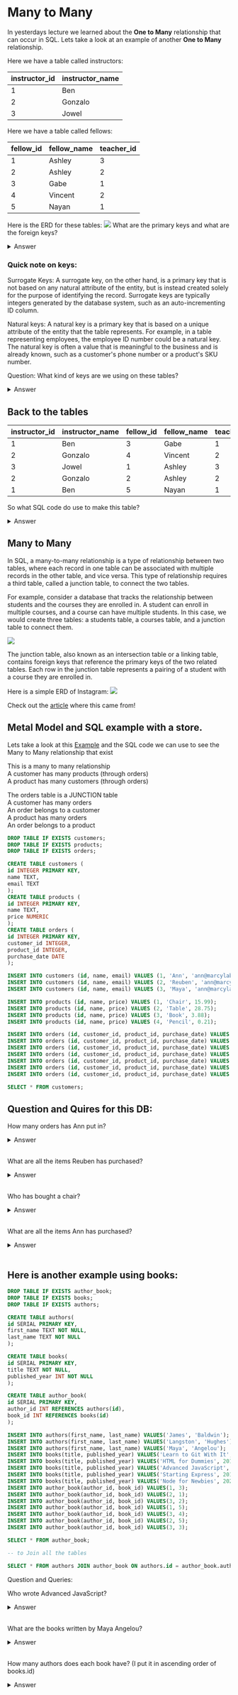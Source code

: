 # Many to Many

In yesterdays lecture we learned about the **One to Many** relationship that can occur in SQL. Lets take a look at an example of another **One to Many** relationship.

Here we have a table called instructors:

|instructor_id|instructor_name|
|--|--|
|1|Ben|
|2|Gonzalo|
|3|Jowel|


Here we have a table called fellows:

|fellow_id|fellow_name|teacher_id|
|--|--|--|
|1|Ashley|3|
|2|Ashley|2|
|3|Gabe|1|
|4|Vincent|2|
|5|Nayan|1|

Here is the ERD for these tables:
![](./Screenshot%202023-04-14%20at%208.43.42%20AM.png)
What are the primary keys and what are the foreign keys?
<details><summary>Answer</summary>
Primary keys:

For the fellows table it's 

</details>

### Quick note on keys:

Surrogate Keys: A surrogate key, on the other hand, is a primary key that is not based on any natural attribute of the entity, but is instead created solely for the purpose of identifying the record. Surrogate keys are typically integers generated by the database system, such as an auto-incrementing ID column.

Natural keys: A natural key is a primary key that is based on a unique attribute of the entity that the table represents. For example, in a table representing employees, the employee ID number could be a natural key. The natural key is often a value that is meaningful to the business and is already known, such as a customer's phone number or a product's SKU number.

Question: What kind of keys are we using on these tables?
<details><summary>Answer</summary>

Surrogate Keys

</details>

## Back to the tables
|instructor_id|instructor_name|fellow_id|fellow_name|teacher_id|
|--|--|--|--|--|
|1|Ben|3|Gabe|1|
|2|Gonzalo|4|Vincent|2|
|3|Jowel|1|Ashley|3|
|2|Gonzalo|2|Ashley|2|
|1|Ben|5|Nayan|1|

So what SQL code do use to make this table? 

<details><summary>Answer</summary>

SELECT * FROM instructors JOIN fellows ON instructors.instructor_id = fellow.teacher_id

</details>

## Many to Many 

In SQL, a many-to-many relationship is a type of relationship between two tables, where each record in one table can be associated with multiple records in the other table, and vice versa. This type of relationship requires a third table, called a junction table, to connect the two tables.

For example, consider a database that tracks the relationship between students and the courses they are enrolled in. A student can enroll in multiple courses, and a course can have multiple students. In this case, we would create three tables: a students table, a courses table, and a junction table to connect them.

![](https://www.datensen.com/blog/wp-content/uploads/2021/10/many-to-many-relationship-1.png)

The junction table, also known as an intersection table or a linking table, contains foreign keys that reference the primary keys of the two related tables. Each row in the junction table represents a pairing of a student with a course they are enrolled in.

Here is a simple ERD of Instagram:
![](https://www.sensedeep.com/images/blog/instagram-erd.avif)

Check out the [article](https://www.sensedeep.com/blog/posts/stories/building-instagram-with-dynamoDB-and-OneTable.html) where this came from!

## Metal Model and SQL example with a store.

Lets take a look at this [Example](https://docs.google.com/spreadsheets/d/1UsdmFP4Wtcob0WrUBjmsaWY9RD5-Xo1wmCD21HG1huY/edit#gid=2108260734) and the SQL code we can use to see the Many to Many relationship that exist

This is a many to many relationship		
A customer has many products (through orders)		
A product has many customers (through orders)		
		
The orders table is a JUNCTION table		
A customer has many orders		
An order belongs to a customer		
A product has many orders		
An order belongs to a product		

```sql
DROP TABLE IF EXISTS customers;
DROP TABLE IF EXISTS products;
DROP TABLE IF EXISTS orders;

CREATE TABLE customers (
id INTEGER PRIMARY KEY,
name TEXT,
email TEXT
);
CREATE TABLE products (
id INTEGER PRIMARY KEY,
name TEXT,
price NUMERIC
);
CREATE TABLE orders (
id INTEGER PRIMARY KEY,
customer_id INTEGER,
product_id INTEGER,
purchase_date DATE
);

INSERT INTO customers (id, name, email) VALUES (1, 'Ann', 'ann@marcylabschool.org');
INSERT INTO customers (id, name, email) VALUES (2, 'Reuben', 'ann@marcylabschool.org');
INSERT INTO customers (id, name, email) VALUES (3, 'Maya', 'ann@marcylabschool.org');

INSERT INTO products (id, name, price) VALUES (1, 'Chair', 15.99);
INSERT INTO products (id, name, price) VALUES (2, 'Table', 28.75);
INSERT INTO products (id, name, price) VALUES (3, 'Book', 3.88);
INSERT INTO products (id, name, price) VALUES (4, 'Pencil', 0.21);

INSERT INTO orders (id, customer_id, product_id, purchase_date) VALUES (1, 2, 4, '03-01-2000');
INSERT INTO orders (id, customer_id, product_id, purchase_date) VALUES (2, 3, 2, '04-15-2005');
INSERT INTO orders (id, customer_id, product_id, purchase_date) VALUES (3, 3, 1, '06-25-2006');
INSERT INTO orders (id, customer_id, product_id, purchase_date) VALUES (4, 2, 2, '08-23-2008');
INSERT INTO orders (id, customer_id, product_id, purchase_date) VALUES (5, 1, 1, '01-13-2010');
INSERT INTO orders (id, customer_id, product_id, purchase_date) VALUES (6, 2, 3, '05-19-2011');
INSERT INTO orders (id, customer_id, product_id, purchase_date) VALUES (7, 1, 2, '09-05-2015');

SELECT * FROM customers;
```
## Question and Quires for this DB:

How many orders has Ann put in? 
<details><summary>Answer</summary>
Query:

SELECT COUNT(*) FROM customers
JOIN orders ON customers.id = orders.customer_id
WHERE customers.name = 'Ann';

Answer:

|count|
|--|
|2|
</details>
<br>

What are all the items Reuben has purchased? 
<details><summary>Answer</summary>
Query:

SELECT products.name FROM customers
JOIN orders ON customers.id = orders.customer_id
JOIN products ON products.id = orders.product_id
WHERE customers.name = 'Reuben';

Answer:

|name|
|--|
|Pencil|
|table|
|Book|

</details>
<br>

Who has bought a chair? 
<details><summary>Answer</summary>
Query:

SELECT customers.name FROM customers
JOIN orders ON customers.id = orders.customer_id
JOIN products ON products.id = orders.product_id
WHERE products.name = 'Chair';

Answer:

|name|
|--|
|Maya|
|Ann|


</details>
<br>

What are all the items Ann has purchased?
<details><summary>Answer</summary>
Query:

SELECT products.name FROM customers
JOIN orders ON customers.id = orders.customer_id
JOIN products ON products.id = orders.product_id
WHERE customers.name = 'Ann';

Answer:

|name|
|--|
|Chair|
|Table|

</details>
<br>

## Here is another example using books:

```sql
DROP TABLE IF EXISTS author_book;
DROP TABLE IF EXISTS books;
DROP TABLE IF EXISTS authors;

CREATE TABLE authors(
id SERIAL PRIMARY KEY,
first_name TEXT NOT NULL,
last_name TEXT NOT NULL
);

CREATE TABLE books(
id SERIAL PRIMARY KEY,
title TEXT NOT NULL,
published_year INT NOT NULL
);

CREATE TABLE author_book(
id SERIAL PRIMARY KEY,
author_id INT REFERENCES authors(id),
book_id INT REFERENCES books(id)
);

INSERT INTO authors(first_name, last_name) VALUES('James', 'Baldwin');
INSERT INTO authors(first_name, last_name) VALUES('Langston', 'Hughes');
INSERT INTO authors(first_name, last_name) VALUES('Maya', 'Angelou');
INSERT INTO books(title, published_year) VALUES('Learn to Git With It', 2015);
INSERT INTO books(title, published_year) VALUES('HTML for Dummies', 2018);
INSERT INTO books(title, published_year) VALUES('Advanced JavaScript', 2009);
INSERT INTO books(title, published_year) VALUES('Starting Express', 2010);
INSERT INTO books(title, published_year) VALUES('Node for Newbies', 2020);
INSERT INTO author_book(author_id, book_id) VALUES(1, 3);
INSERT INTO author_book(author_id, book_id) VALUES(2, 1);
INSERT INTO author_book(author_id, book_id) VALUES(3, 2);
INSERT INTO author_book(author_id, book_id) VALUES(1, 5);
INSERT INTO author_book(author_id, book_id) VALUES(3, 4);
INSERT INTO author_book(author_id, book_id) VALUES(2, 5);
INSERT INTO author_book(author_id, book_id) VALUES(3, 3);

SELECT * FROM author_book;

-- to Join all the tables

SELECT * FROM authors JOIN author_book ON authors.id = author_book.author_id JOIN books ON author_book.book_id = books.id;
```

Question and Queries:

Who wrote Advanced JavaScript?

<details><summary>Answer</summary>
Query:
SELECT
	authors.first_name, authors.last_name
FROM
	authors
	JOIN author_book ON authors.id = author_book.author_id
	JOIN books ON author_book.book_id = books.id
WHERE 
  books.title = 'Advanced JavaScript';

Answer:
|first_name|last_name|
|--|--|
|James|Baldwin|
|Maya|Angelou|

</details>
<br>


What are the books written by Maya Angelou?
<details><summary>Answer</summary>
Query:

SELECT
	books.title
FROM
	authors
	JOIN author_book ON authors.id = author_book.author_id
	JOIN books ON author_book.book_id = books.id
WHERE
	authors.first_name = 'Maya' AND	authors.last_name = 'Angelou';

Answer:
|title|
|--|
|HTML for Dummies|
|Starting Express|
|Advanced JavaScript|

</details>
<br>


How many authors does each book have? (I put it in ascending order of books.id)
<details><summary>Answer</summary>
Query:

SELECT
	books.id,
	books.title,
	COUNT(author_book.author_id)
FROM
	authors
	JOIN author_book ON authors.id = author_book.author_id
	JOIN books ON author_book.book_id = books.id
GROUP BY
	books.id
ORDER BY
	books.id ASC;

Answer:
|id|title|count|
|--|--|--|
|1|	Learn to Git With It|1|
|2|	HTML for Dummies|1|
|3|	Advanced JavaScript|2|
|4|Starting Express|1|
|5|	Node for Newbies|2|

</details>
<br>
